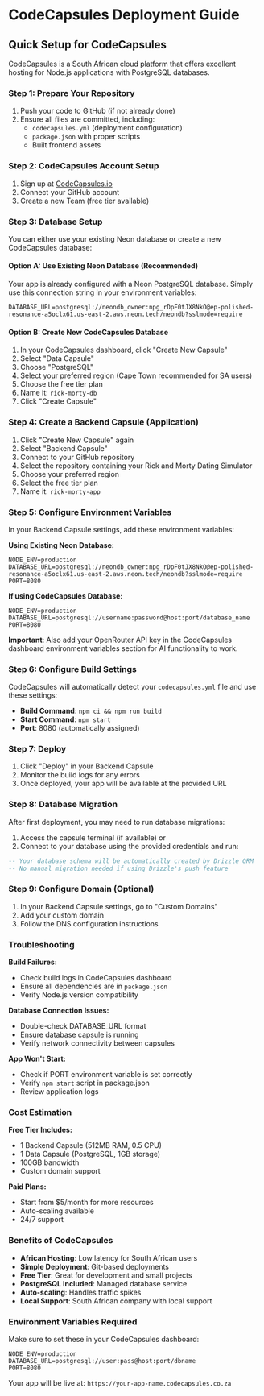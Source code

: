# CodeCapsules Deployment Guide

## Quick Setup for CodeCapsules

CodeCapsules is a South African cloud platform that offers excellent hosting for Node.js applications with PostgreSQL databases.

### Step 1: Prepare Your Repository

1. Push your code to GitHub (if not already done)
2. Ensure all files are committed, including:
   - `codecapsules.yml` (deployment configuration)
   - `package.json` with proper scripts
   - Built frontend assets

### Step 2: CodeCapsules Account Setup

1. Sign up at [CodeCapsules.io](https://codecapsules.io)
2. Connect your GitHub account
3. Create a new Team (free tier available)

### Step 3: Database Setup

You can either use your existing Neon database or create a new CodeCapsules database:

#### Option A: Use Existing Neon Database (Recommended)
Your app is already configured with a Neon PostgreSQL database. Simply use this connection string in your environment variables:

```
DATABASE_URL=postgresql://neondb_owner:npg_rDpF0tJX8NkO@ep-polished-resonance-a5oclx61.us-east-2.aws.neon.tech/neondb?sslmode=require
```

#### Option B: Create New CodeCapsules Database
1. In your CodeCapsules dashboard, click "Create New Capsule"
2. Select "Data Capsule"
3. Choose "PostgreSQL"
4. Select your preferred region (Cape Town recommended for SA users)
5. Choose the free tier plan
6. Name it: `rick-morty-db`
7. Click "Create Capsule"

### Step 4: Create a Backend Capsule (Application)

1. Click "Create New Capsule" again
2. Select "Backend Capsule"
3. Connect to your GitHub repository
4. Select the repository containing your Rick and Morty Dating Simulator
5. Choose your preferred region
6. Select the free tier plan
7. Name it: `rick-morty-app`

### Step 5: Configure Environment Variables

In your Backend Capsule settings, add these environment variables:

**Using Existing Neon Database:**
```
NODE_ENV=production
DATABASE_URL=postgresql://neondb_owner:npg_rDpF0tJX8NkO@ep-polished-resonance-a5oclx61.us-east-2.aws.neon.tech/neondb?sslmode=require
PORT=8080
```

**If using CodeCapsules Database:**
```
NODE_ENV=production
DATABASE_URL=postgresql://username:password@host:port/database_name
PORT=8080
```

**Important**: Also add your OpenRouter API key in the CodeCapsules dashboard environment variables section for AI functionality to work.

### Step 6: Configure Build Settings

CodeCapsules will automatically detect your `codecapsules.yml` file and use these settings:

- **Build Command**: `npm ci && npm run build`
- **Start Command**: `npm start`
- **Port**: 8080 (automatically assigned)

### Step 7: Deploy

1. Click "Deploy" in your Backend Capsule
2. Monitor the build logs for any errors
3. Once deployed, your app will be available at the provided URL

### Step 8: Database Migration

After first deployment, you may need to run database migrations:

1. Access the capsule terminal (if available) or
2. Connect to your database using the provided credentials and run:

```sql
-- Your database schema will be automatically created by Drizzle ORM
-- No manual migration needed if using Drizzle's push feature
```

### Step 9: Configure Domain (Optional)

1. In your Backend Capsule settings, go to "Custom Domains"
2. Add your custom domain
3. Follow the DNS configuration instructions

### Troubleshooting

**Build Failures:**
- Check build logs in CodeCapsules dashboard
- Ensure all dependencies are in `package.json`
- Verify Node.js version compatibility

**Database Connection Issues:**
- Double-check DATABASE_URL format
- Ensure database capsule is running
- Verify network connectivity between capsules

**App Won't Start:**
- Check if PORT environment variable is set correctly
- Verify `npm start` script in package.json
- Review application logs

### Cost Estimation

**Free Tier Includes:**
- 1 Backend Capsule (512MB RAM, 0.5 CPU)
- 1 Data Capsule (PostgreSQL, 1GB storage)
- 100GB bandwidth
- Custom domain support

**Paid Plans:**
- Start from $5/month for more resources
- Auto-scaling available
- 24/7 support

### Benefits of CodeCapsules

- **African Hosting**: Low latency for South African users
- **Simple Deployment**: Git-based deployments
- **Free Tier**: Great for development and small projects
- **PostgreSQL Included**: Managed database service
- **Auto-scaling**: Handles traffic spikes
- **Local Support**: South African company with local support

### Environment Variables Required

Make sure to set these in your CodeCapsules dashboard:

```
NODE_ENV=production
DATABASE_URL=postgresql://user:pass@host:port/dbname
PORT=8080
```

Your app will be live at: `https://your-app-name.codecapsules.co.za`